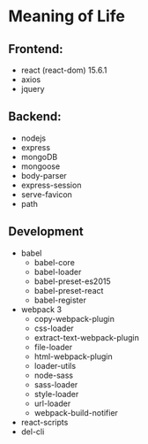 
# Meaning of Life

## Frontend:

- react (react-dom) 15.6.1
- axios
- jquery

## Backend:
- nodejs
- express
- mongoDB
- mongoose
- body-parser
- express-session
- serve-favicon
- path

## Development
- babel
  - babel-core
  - babel-loader
  - babel-preset-es2015
  - babel-preset-react
  - babel-register
- webpack 3
  - copy-webpack-plugin
  - css-loader
  - extract-text-webpack-plugin
  - file-loader
  - html-webpack-plugin
  - loader-utils
  - node-sass
  - sass-loader
  - style-loader
  - url-loader
  - webpack-build-notifier
- react-scripts
- del-cli